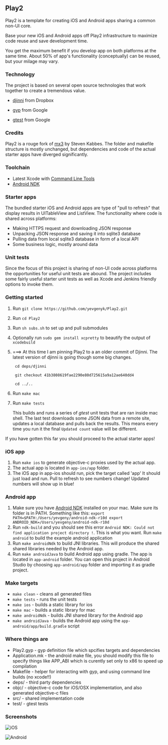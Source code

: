 ## Play2
Play2 is a template for creating iOS and Android apps sharing a common non-UI core.

Base your new iOS and Android apps off Play2 infrastructure to maximize code reuse and save development time.

You get the maximum benefit if you develop app on both platforms at the same time. 
About 50% of app's functionality (conceptually) can be reused, but your milage may vary.

### Technology
The project is based on several open source technologies that work together to create a tremendous value.

* [djinni](https://github.com/dropbox/djinni) from Dropbox

* [gyp](https://code.google.com/p/gyp/) from Google

* [gtest](https://code.google.com/p/googletest/) from Google

### Credits
Play2 is a rouge fork of [mx3](https://github.com/libmx3/mx3) by Steven Kabbes.
The folder and makefile structure is mostly unchanged, but dependencies and code of the actual starter apps have diverged significantly.

### Toolchain
* Latest Xcode with [Command Line Tools](https://developer.apple.com/xcode/downloads/)
* [Android NDK](https://developer.android.com/tools/sdk/ndk)

### Starter apps
The bundled starter iOS and Android apps are type of "pull to refresh" that display results in UITableView and ListView.
The functionality where code is shared across platforms:

* Making HTTPS request and downloading JSON response
* Unpacking JSON response and saving it into sqlite3 database
* Pulling data from local sqlite3 database in form of a local API
* Some business logic, mostly around data

### Unit tests
Since the focus of this project is sharing of non-UI code across platforms the opportunities for useful unit tests are abound. The project includes some fairly useful starter unit tests as well as Xcode and Jenkins friendly options to invoke them.

### Getting started
1. Run `git clone https://github.com/yevgenyk/Play2.git`
1. Run `cd Play2`
1. Run `sh subs.sh` to set up and pull submodules
1. Optionally run `sudo gem install xcpretty` to beautify the output of `xcodebuild` 
1. ===> At this time I am pinning Play2 to a an older commit of Djinni. The latest version of djinni is going though some big changes.

		cd deps/djinni

		git checkout 41b3808619fae2290e80d725615a9a12ae640dd4

		cd ../..

1. Run `make mac`	
1. Run `make tests`	

	This builds and runs a series of *gtest* unit tests that are ran inside mac shell.
	The last test downloads some JSON data from a remote site, updates a local database and pulls back the results. This means every time you run it the final
	`Updated count` value will be different.


If you have gotten this far you should proceed to the actual starter apps!


### iOS app
1.	Run `make ios` to generate objective-c proxies used by the actual app.
1.	The actual app is located in `app-ios/app` folder. 
1. 	The iOS app in app-ios should run, pick the target called 'app'
It should just load and run. Pull to refresh to see numbers change!
	Updated numbers will show up in blue!


### Android app
1.	Make sure you have [Android NDK](https://developer.android.com/tools/sdk/ndk) installed on your mac. Make sure its folder is in PATH.
Something like this:
`export PATH=$PATH:/Users/yevgeny/android-ndk-r10d
export ANDROID_NDK=/Users/yevgeny/android-ndk-r10d`
1. Run `ndk-build` and you should see this error `Android NDK: Could not find application project directory !`. This is what you want.
Run `make android` to build the example android application
1. Run `make androidNdk` to build JNI libraries. This will produce the shared shared libraries needed by the Android app.
1. Run `make androidJava` to build Android app using gradle. The app is located in `app-android` folder. You can open this project in Android Studio by choosing `app-android/app` folder and importing it as gradle project.


### Make targets
* `make clean` - cleans all generated files
* `make tests` - runs the unit tests
* `make ios` - builds a static library for ios
* `make mac` - builds a static library for mac
* `make androidNdk` - builds JNI shared library for the Android app
* `make androidJava` - builds the Android app using the `app-android/app/build.gradle` script

### Where things are

* Play2.gyp - gyp definition file which spcifies targets and dependencies
* Application.mk - the android make file, you should modify this file to specify things like APP_ABI which is curently set only to x86 to speed up compilation
* Makefile - helper for interacting with gyp, and using command line builds (no xcode!!)
* deps/ - third party dependencies
* objc/ - objective-c code for iOS/OSX implementation, and also generated objective-c files
* src/ - shared implementation code
* test/ - gtest tests


### Screenshots

![iOS](https://raw.githubusercontent.com/yevgenyk/Play2/master/deps/screens/ios.png)

![Android](https://github.com/yevgenyk/Play2/blob/master/deps/screens/android2.png)

